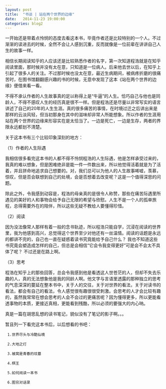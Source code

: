 ```yaml
---
layout: post
title:  "书谈 | 站在两个世界的边缘"
date:   2014-11-23 19:00:00
categories: blog2
---
```

 一开始还是带着点怜悯的态度去看这本书，毕竟作者还是比较特别的一个人。不过渐渐的读进去的时候，全然不会让人感到沉重，反而就像是一位前辈在讲讲自己人生的故事一样。

 相信长期阅读知乎的人应该还是比较熟悉作者的名字，第一次知道程浩就是在知乎阅读里面，那时候并没有太在意，只知道是一位病人。后来他去世以后，在知乎上引起了很多人的关注。不过那时候也没太在意，最近生病期间，被病疼折磨的很痛苦时，在图书馆翻翻感兴趣的书的时候，无意中发现了这本《站在两个世界的边缘》便借来看一看。

 不得不承认作者的人生故事真的足以称得上是“牛逼”的人生。恰巧自己与他也是同龄人，不得不感叹人生的经历真是很不一样。但是程浩还是尽量以非常写实的语言讲述了自己的20年的人生生涯。真的很多痛苦的事情，在时境过迁之后讲出来是那样的云淡风轻，但当初那身在其中的滋味却非常人所能想象。所以作者的生涯用站在两个世界的边缘来形容实在是太恰当了。一边是死亡，一边是生存，两者的界限永远都划不清楚。

 关于这本书有三个比较印象深刻的地方：

（1）作者的人生际遇

 我相信很多看完这本书的人都不得不怜悯程浩的人生际遇，他是怎样承受过来的，我真的难以想象，但是困难绝非是能一件一件数出来，所以他觉得活着就是为了活着，并且拼命地追求自己想要的。对，我们总可以为他人的人生故事唏嘘，羡慕，惊叹，但是否会联想到自己的处境，会是否想着去改变呢？这是一个值得深思的问题。

 除此之外，令我感到动容是，程浩的母亲真的是很令人称赞，那些在痛苦际遇里所遇见的美好的人和事物会给予自己无限的希望与欣慰。人生不是一个人的孤单旅程，总得需要外在的陪伴，所以这些无疑不教给人要懂得珍惜。

（2）阅读

 因为没法像常人那样有着一般的念书轨迹，所以程浩只能自学，沉浸在阅读的世界里，我为他感到高兴，总觉得这个世界至少对他还有一丝温情。阅读的话题是永远的都讲不完的，自己也一直在疑惑着读书究竟能给予自己什么？ 我也不知道这些书究竟会塑造成怎样的自己，但总是会相信“它会令我变得更好”可是会不会太不具体了呢？ 不过还是在路上啊。

 （3）思考

 程浩在知乎上的那些回答，总会令我感到他是看透这人世苍茫的人，但却不失去乐趣的人，真的无法想象他是我的同龄人啊。他文字与言语里透露的那种独立的思考的气息深深的蔓延在整本书中，关于人的交往，关于对世界的看法，关于对读书的看法，都会有自己的看法，令人感觉很有趣很很受刺激。会思考的人才会比较有趣的，虽然我常常在想会思考的人会不会过的更痛苦呢？因为懂得更多，所以更能看透事物的本质，更接近真相，更能看到残酷，所以必须的要强大的内心呐。

 真是一篇在胡思乱想的读书笔记，貌似没有了笔记的影子啊。。。

 暂且列一下看完这本书后，以后想看的书吧：

     1.世界尽头与冷酷仙境

     2.大地之灯

     3.被窝是青春的坟墓

     4.棋王

     5.如何阅读一本书

     6.图穷对话录